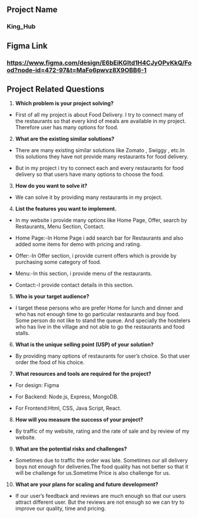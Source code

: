 ## Project Name ##
### King_Hub ###


## Figma Link ##
### https://www.figma.com/design/E6bEiKGItd1H4CJyOPvKkQ/Food?node-id=472-97&t=MaFo6pwvz8X9OBB6-1 ###


## Project Related Questions ##

1. **Which problem is your project solving?**  

  -  First of all my project is about Food Delivery. I try to connect many of the restaurants so that every kind of meals are available in my project. Therefore user has many options for food.


  2. **What are the existing similar solutions?**  

  -  There are many existing similar solutions like Zomato , Swiggy , etc.In this solutions they have not provide many restaurants for food delivery.

  -  But in my project i try to connect each and every restaurants for food delivery so that users have many options to choose the food.

  3. **How do you want to solve it?**  

  -  We can solve it by providing many restaurants in my project.

  4. **List the features you want to implement.** 

  -  In my website i provide many options like Home Page, Offer, search by Restaurants, Menu Section, Contact.

  -  Home Page:-In Home Page i add search bar for  Restaurants and also added some items for demo with pricing and rating.

  -  Offer:-In Offer section, i provide current offers which is provide by purchasing some category of food.

  -  Menu:-In this section, i provide menu of the restaurants.

  -  Contact:-I provide contact details in this section.


  5. **Who is your target audience?**  

  -  I target these persons who are prefer Home for lunch and dinner and who has not enough time to go particular restaurants and buy food. Some person do not like to stand the queue. And specially the hostelers who has live in the village and not able to go the restaurants and food stalls.

  6. **What is the unique selling point (USP) of your solution?** 

  -  By providing many options of restaurants for user’s choice. So that user order the food of his choice.

  7. **What resources and tools are required for the project?** 

  - For design: Figma

  - For Backend: Node.js, Express, MongoDB.

  - For Frontend:Html, CSS, Java Script, React.
 
  8. **How will you measure the success of your project?** 

  - By traffic of my website, rating and the rate of sale and by review of my website.

  9. **What are the potential risks and challenges?**  

  - Sometimes due to traffic the order was late. Sometimes our all delivery boys not enough for deliveries.The food quality has not better so that it will be challenge for us.Sometime Price is also challenge for us.

  10. **What are your plans for scaling and future development?**  

  - If our user’s feedback and reviews are much enough so that our users attract different user. But the reviews are not enough so we can try to improve our quality, time and pricing.